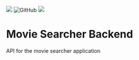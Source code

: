 ![](https://img.shields.io/github/workflow/status/citrone/movie-searcher-backend/Node%20CI?style=plastic)
![GitHub](https://img.shields.io/github/license/citrone/movie-searcher-backend?style=plastic)
![](https://img.shields.io/github/package-json/v/citrone/movie-searcher-backend?style=plastic)

# Movie Searcher Backend

API for the movie searcher application
